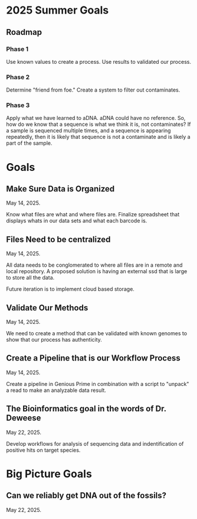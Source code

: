 # 2025 Summer Goals

## Roadmap
### Phase 1
Use known values to create a process. Use results to validated
our process.

### Phase 2
Determine "friend from foe." Create a system to filter out
contaminates.

### Phase 3
Apply what we have learned to aDNA. aDNA could have no reference.
So, how do we know that a sequence is what we think it is, not contaminates?
If a sample is sequenced multiple times, and a sequence is
appearing repeatedly, then it is likely that sequence is not a
contaminate and is likely a part of the sample.

# Goals
## Make Sure Data is Organized
May 14, 2025.

Know what files are what and where files are.
Finalize spreadsheet that displays whats in our data sets
and what each barcode is.

## Files Need to be centralized
May 14, 2025.

All data needs to be conglomerated to where all files
are in a remote and local repository. A proposed solution
is having an external ssd that is large to store all the data.

Future iteration is to implement cloud based storage.

## Validate Our Methods
May 14, 2025.

We need to create a method that can be validated with known
genomes to show that our process has authenticity.

## Create a Pipeline that is our Workflow Process
May 14, 2025.

Create a pipeline in Genious Prime in combination with
a script to "unpack" a read to make an analyzable data result.

## The Bioinformatics goal in the words of Dr. Deweese
May 22, 2025.

Develop workflows for analysis of sequencing data and
indentification of positive hits on target species.

# Big Picture Goals

## Can we reliably get DNA out of the fossils?
May 22, 2025.
